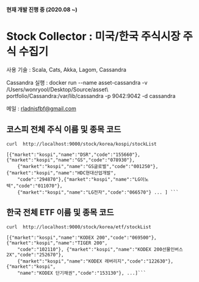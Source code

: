 **현재 개발 진행 중 (2020.08 ~)**

# **Stock Collector : 미국/한국 주식시장 주식  수집기**

사용 기술 : Scala, Cats, Akka, Lagom, Cassandra

Cassandra 실행 : docker run --name asset-cassandra -v /Users/wonryool/Desktop/Source/asset\ portfolio/Cassandra:/var/lib/cassandra -p 9042:9042 -d cassandra

메일 : rladnjsfbf@gmail.com




## ****코스피 전체 주식 이름 및 종목 코드****
```
curl  http://localhost:9000/stock/korea/kospi/stockList

[{"market":"kospi","name":"DSR","code":"155660"},{"market":"kospi","name":"GS","code":"078930"},
    {"market":"kospi","name":"GS글로벌","code":"001250"},{"market":"kospi","name":"HDC현대산업개발",
    "code":"294870"},{"market":"kospi","name":"LG이노텍","code":"011070"},
    {"market":"kospi","name":"LG전자","code":"066570"} ... ] ```
```



## ****한국 전체 ETF 이름 및 종목 코드****
```
curl  http://localhost:9000/stock/korea/etf/stockList

[{"market":"kospi","name":"KODEX 200","code":"069500"},{"market":"kospi","name":"TIGER 200",
    "code":"102110"}, {"market":"kospi","name":"KODEX 200선물인버스2X","code":"252670"},
    {"market":"kospi","name":"KODEX 레버리지","code":"122630"},{"market":"kospi",
    "name":"KODEX 단기채권","code":"153130"}, ...]```

